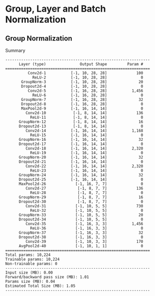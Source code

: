# Group, Layer and Batch Normalization
## Group Normalization


Summary

    ----------------------------------------------------------------
          Layer (type)               Output Shape         Param #
    ================================================================
              Conv2d-1           [-1, 10, 28, 28]             100
                ReLU-2           [-1, 10, 28, 28]               0
           GroupNorm-3           [-1, 10, 28, 28]              20
           Dropout2d-4           [-1, 10, 28, 28]               0
              Conv2d-5           [-1, 16, 28, 28]           1,456
                ReLU-6           [-1, 16, 28, 28]               0
           GroupNorm-7           [-1, 16, 28, 28]              32
           Dropout2d-8           [-1, 16, 28, 28]               0
           MaxPool2d-9           [-1, 16, 14, 14]               0
             Conv2d-10            [-1, 8, 14, 14]             136
               ReLU-11            [-1, 8, 14, 14]               0
          GroupNorm-12            [-1, 8, 14, 14]              16
          Dropout2d-13            [-1, 8, 14, 14]               0
             Conv2d-14           [-1, 16, 14, 14]           1,168
               ReLU-15           [-1, 16, 14, 14]               0
          GroupNorm-16           [-1, 16, 14, 14]              32
          Dropout2d-17           [-1, 16, 14, 14]               0
             Conv2d-18           [-1, 16, 14, 14]           2,320
               ReLU-19           [-1, 16, 14, 14]               0
          GroupNorm-20           [-1, 16, 14, 14]              32
          Dropout2d-21           [-1, 16, 14, 14]               0
             Conv2d-22           [-1, 16, 14, 14]           2,320
               ReLU-23           [-1, 16, 14, 14]               0
          GroupNorm-24           [-1, 16, 14, 14]              32
          Dropout2d-25           [-1, 16, 14, 14]               0
          MaxPool2d-26             [-1, 16, 7, 7]               0
             Conv2d-27              [-1, 8, 7, 7]             136
               ReLU-28              [-1, 8, 7, 7]               0
          GroupNorm-29              [-1, 8, 7, 7]              16
          Dropout2d-30              [-1, 8, 7, 7]               0
             Conv2d-31             [-1, 10, 5, 5]             730
               ReLU-32             [-1, 10, 5, 5]               0
          GroupNorm-33             [-1, 10, 5, 5]              20
          Dropout2d-34             [-1, 10, 5, 5]               0
             Conv2d-35             [-1, 16, 3, 3]           1,456
               ReLU-36             [-1, 16, 3, 3]               0
          GroupNorm-37             [-1, 16, 3, 3]              32
          Dropout2d-38             [-1, 16, 3, 3]               0
             Conv2d-39             [-1, 10, 3, 3]             170
          AvgPool2d-40             [-1, 10, 1, 1]               0
    ================================================================
    Total params: 10,224
    Trainable params: 10,224
    Non-trainable params: 0
    ----------------------------------------------------------------
    Input size (MB): 0.00
    Forward/backward pass size (MB): 1.01
    Params size (MB): 0.04
    Estimated Total Size (MB): 1.05
    ----------------------------------------------------------------
